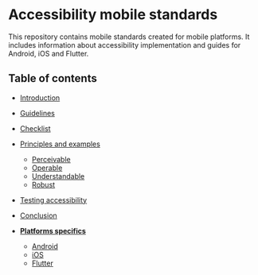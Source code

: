 # Accessibility mobile standards

This repository contains mobile standards created for mobile platforms. It includes information about accessibility implementation and guides for Android, iOS and Flutter.

## Table of contents

* [Introduction](docs/introduction.md)
* [Guidelines](docs/accessibility_guidelines.md)
* [Checklist](docs/accessibility_checklist.md)
* [Principles and examples](docs/accessibility_principles_and_examples.md)
    * [Perceivable](docs/principles/perceivable_principle.md)
    * [Operable](docs/principles/operable_principle.md)
    * [Understandable](docs/principles/understandable_principle.md)
    * [Robust](docs/principles/robust_principle.md)
* [Testing accessibility](docs/accessibility_testing.md)
* [Conclusion](docs/conclusion.md)

* **[Platforms specifics](docs/platforms/features_mobile_platforms.md)**
    * [Android](docs/platforms/android/features_android.md)
    * [iOS](docs/platforms/ios/features_ios.md)
    * [Flutter](docs/platforms/flutter/features_flutter.md)
